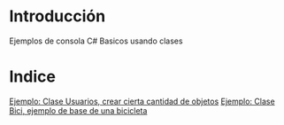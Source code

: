 # Introducción
 Ejemplos de consola C# Basicos usando clases
# Indice
 [Ejemplo: Clase Usuarios, crear cierta cantidad de objetos](./usuarios)
 [Ejemplo: Clase Bici, ejemplo de base de una bicicleta](./bici)